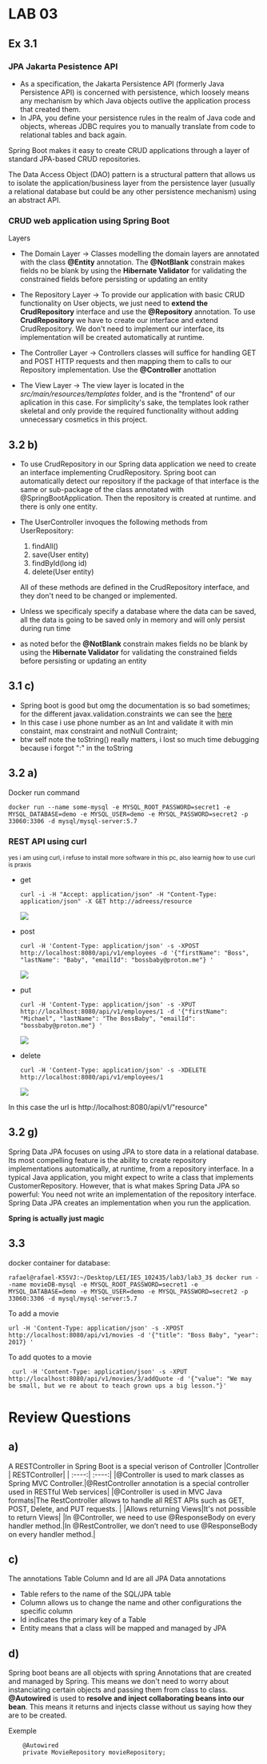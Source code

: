 # LAB 03

## Ex 3.1

### JPA Jakarta Pesistence API
* As a specification, the Jakarta Persistence API (formerly Java Persistence API) is concerned with persistence, which loosely means any mechanism by which Java objects outlive the application process that created them.
* In JPA, you define your persistence rules in the realm of Java code and objects, whereas JDBC requires you to manually translate from code to relational tables and back again.


Spring Boot makes it easy to create CRUD applications through a layer of standard JPA-based CRUD repositories.

The Data Access Object (DAO) pattern is a structural pattern that allows us to isolate the application/business layer from the persistence layer (usually a relational database but could be any other persistence mechanism) using an abstract API.

###  CRUD web application using Spring Boot

Layers
* The Domain Layer -> Classes modelling the domain layers are annotated with the class **@Entity** annotation. The **@NotBlank** constrain makes fields no be blank by using the **Hibernate Validator** for validating the constrained fields before persisting or updating an entity

* The Repository Layer -> To provide our application with basic CRUD functionality on User objects, we just need to **extend the CrudRepository** interface and use the **@Repository** annotation. To use **CrudRepository** we have to create our interface and extend CrudRepository. We don't need to implement our interface, its implementation will be created automatically at runtime. 

* The Controller Layer -> Controllers classes will suffice for handling GET and POST HTTP requests and then mapping them to calls to our Repository implementation. Use the **@Controller** anottation

* The View Layer -> The view layer is located in the *src/main/resources/templates* folder, and is the "frontend" of our aplication in this case. For simplicity's sake, the templates look rather skeletal and only provide the required functionality without adding unnecessary cosmetics in this project.


## 3.2 b)

* To use CrudRepository in our Spring data application we need to create an interface implementing CrudRepository. Spring boot can automatically detect our repository if the package of that interface is the same or sub-package of the class annotated with @SpringBootApplication. Then the repository is created at runtime. and there is only one entity.

* The UserController invoques the following methods from UserRepository:
    1. findAll()
    2. save(User entity)
    3. findById(long id)
    4. delete(User entity)
        
    All of these methods are defined in the CrudRepository interface, and they don't need to be changed or implemented.
    
*  Unless we specificaly specify a database where the data can be saved, all the data is going to be saved only in memory and will only persist during run time

* as noted befor the **@NotBlank** constrain makes fields no be blank by using the **Hibernate Validator** for validating the constrained fields before persisting or updating an entity

## 3.1 c)
* Spring boot is good but omg the documentation is so bad sometimes; for the different javax.validation.constraints we can see the [here](javax.validation.constraints)
* In this case i use phone number as an Int and validate it with min constaint, max constraint and notNull Contraint;
* btw self note the toString() really matters, i lost so much time debugging because i forgot ":" in the toString


## 3.2 a)

Docker run command 
``` 
docker run --name some-mysql -e MYSQL_ROOT_PASSWORD=secret1 -e MYSQL_DATABASE=demo -e MYSQL_USER=demo -e MYSQL_PASSWORD=secret2 -p 33060:3306 -d mysql/mysql-server:5.7 
```

### REST API using curl
<sub>yes i am using curl, i refuse to install more software in this pc, also learnig how to use curl is praxis</sub>

* get

    ```
    curl -i -H "Accept: application/json" -H "Content-Type: application/json" -X GET http://adreess/resource
    ```
    <image src="images/get.png"></image>
* post
    ```
    curl -H 'Content-Type: application/json' -s -XPOST http://localhost:8080/api/v1/employees -d '{"firstName": "Boss", "lastName": "Baby", "emailId": "bossbaby@proton.me"} '   
    ```
    <image src="images/post.png"></image>

* put   
    ```
    curl -H 'Content-Type: application/json' -s -XPUT http://localhost:8080/api/v1/employees/1 -d '{"firstName": "Michael", "lastName": "The BossBaby", "emailId": "bossbaby@proton.me"} '
    ```
    <image src="images/put.png"></image>

* delete
    ```
    curl -H 'Content-Type: application/json' -s -XDELETE http://localhost:8080/api/v1/employees/1  
    ```
    <image src="images/delete.png"></image>



In this case the url is http://localhost:8080/api/v1/"resource"

## 3.2 g)

Spring Data JPA focuses on using JPA to store data in a relational database. Its most compelling feature is the ability to create repository implementations automatically, at runtime, from a repository interface.
In a typical Java application, you might expect to write a class that implements CustomerRepository. However, that is what makes Spring Data JPA so powerful: You need not write an implementation of the repository interface. Spring Data JPA creates an implementation when you run the application.

**Spring is actually just magic**



## 3.3 

docker container for database:

```
rafael@rafael-K55VJ:~/Desktop/LEI/IES_102435/lab3/lab3_3$ docker run --name movieDB-mysql -e MYSQL_ROOT_PASSWORD=secret1 -e MYSQL_DATABASE=demo -e MYSQL_USER=demo -e MYSQL_PASSWORD=secret2 -p 33060:3306 -d mysql/mysql-server:5.7 
```

To add a movie
```
url -H 'Content-Type: application/json' -s -XPOST http://localhost:8080/api/v1/movies -d '{"title": "Boss Baby", "year": 2017} '
```

To add quotes to a movie
```
 curl -H 'Content-Type: application/json' -s -XPUT http://localhost:8080/api/v1/movies/3/addQuote -d '{"value": "We may be small, but we re about to teach grown ups a big lesson."}'  
```


# Review Questions

## a)
A RESTController in Spring Boot is a special verison of Controller
|Controller | RESTController|
| :----:| :----:|
|@Controller is used to mark classes as Spring MVC Controller.|@RestController annotation is a special controller used in RESTful Web services|
|@Controller is used in MVC Java formats|The RestController allows to handle all REST APIs such as GET, POST, Delete, and PUT requests. |
|Allows returning Views|It's not possible to return Views|
|In @Controller, we need to use @ResponseBody on every handler method.|In @RestController, we don’t need to use @ResponseBody on every handler method.|


## c) 
The annotations Table Column and Id are all JPA Data annotations
* Table refers to the name of the SQL/JPA table
* Column allows us to change the name and other configurations the specific column
* Id indicates the primary key of a Table
* Entity means that a class will be mapped and managed by JPA

## d)
Spring boot beans are all objects with spring Annotations that are created and managed by Spring. This means we don't need to worry about instanciating certain objects and passing them from class to class. **@Autowired**  is used to **resolve and inject collaborating beans into our bean**. This means it returns and injects classe without us saying how they are to be created.

Exemple
```
    @Autowired
    private MovieRepository movieRepository;

```

